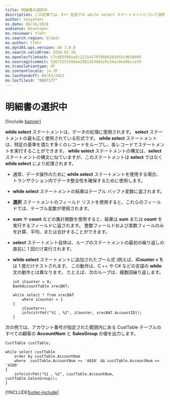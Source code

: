 ```yaml
---
title: 明細書の選択中
description: この記事では、X++ 言語での while select ステートメントについて説明します。
author: tonyafehr
ms.date: 06/16/2020
audience: Developer
ms.reviewer: tfehr
ms.search.region: Global
ms.author: tfehr
ms.dyn365.ops.version: AX 7.0.0
ms.search.validFrom: 2016-02-28
ms.openlocfilehash: c7cd85590aa5c22154279f8666265455c9618098
ms.sourcegitcommit: 52b7225350daa29b1263d8e29c54ac9e20bcca70
ms.translationtype: HT
ms.contentlocale: ja-JP
ms.lasthandoff: 06/03/2022
ms.locfileid: "8867177"
---
```

# <a name="while-select-statement"></a>明細書の選択中

[!include [banner](../../includes/banner.md)]

**while select** ステートメントは、データの処理に使用されます。 **select** ステートメントの最も広く使用されている形式です。 **while select** ステートメントは、特定の基準を満たす多くのレコードをループし、各レコードでステートメントを実行することができます。 **while select** ステートメントの構文は、**select** ステートメントの構文に似ていますが、このステートメントは **select** ではなく **while select** により処理されます。

+ 通常、データ操作のために **while select** ステートメントを使用する場合、トランザクション内でデータ整合性を確保するために使用します。
+ **while select** ステートメントの結果はテーブル バッファ変数に返されます。
+ **選択** ステートメントのフィールド リストを使用すると、これらのフィールドでは、テーブル変数が使用されます。
+ **sum** や **count** などの集計関数を使用すると、結果は **sum** または **count** を実行するフィールドに返されます。 整数フィールドおよび実数フィールのみを計算、平均、または合計することができます。
+ **select** ステートメント自体は、ループのステートメントの最初の繰り返しの直前に 1 回だけ実行されます。
+ **while select** ステートメントに追加されたプール式 (例えば、**iCounter &lt; 1**) は 1 度だけテストされます。 この動作は、C ++ や C\# などの言語の **while** 文の動作とは異なります。 たとえば、次のループは、複数回繰り返します。

    ```xpp
    int iCounter = 0;
    BankAccountTable xrecBAT;

    while select * from xrecBAT
        where iCounter < 1
    {
        iCounter++;
        info(strFmt("%1 , %2", iCounter, xrecBAT.AccountID));
    }
    ```

次の例では、アカウント番号が指定された範囲内にある CustTable テーブルのすべての顧客の **AccountNum** と **SalesGroup** の値を出力します。

```xpp
CustTable custTable;

while select custTable
    order by custTable.AccountNum
    where  custTable.AccountNum >= '4010' && custTable.AccountNum <= '4100'
{
    info(strFmt("%1 , %2", custTable.AccountNum, custTable.SalesGroup));
}
```


[!INCLUDE[footer-include](../../../../includes/footer-banner.md)]